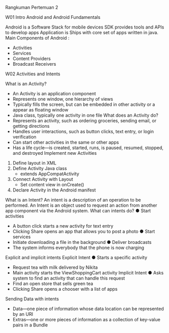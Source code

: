 Rangkuman Pertemuan 2


W01 Intro Android and Android Fundamentals

Android is a Software Stack for mobile devices SDK provides tools and APIs to develop apps Application is Ships with core set of apps written in java.
Main Components of Android :
- Activities 
- Services 
- Content Providers 
- Broadcast Receivers

W02 Activities and Intents

What is an Activity?
- An Activity is an application component
- Represents one window, one hierarchy of views
- Typically fills the screen, but can be embedded in other activity or a appear as floating window
- Java class, typically one activity in one file
What does an Activity do?
- Represents an activity, such as ordering groceries, sending email, or getting directions
- Handles user interactions, such as button clicks, text entry, or login verification
- Can start other activities in the same or other apps
- Has a life cycle—is created, started, runs, is paused, resumed, stopped, and destroyed
Implement new Activities
1. Define layout in XML
2. Define Activity Java class
    - extends AppCompatActivity
3. Connect Activity with Layout
    - Set content view in onCreate()
4. Declare Activity in the Android manifest

What is an Intent?
An intent is a description of an operation to be performed.
An Intent is an object used to request an action from another app component via the Android system. 
What can intents do?
● Start activities
  - A button click starts a new activity for text entry
  - Clicking Share opens an app that allows you to post a photo
● Start services
  - Initiate downloading a file in the background
● Deliver broadcasts
  - The system informs everybody that the phone is now charging

 Explicit and implicit intents
 Explicit Intent
● Starts a specific activity
  - Request tea with milk delivered by Nikita
  - Main activity starts the ViewShoppingCart activity
Implicit Intent
● Asks system to find an activity that can handle this request
  - Find an open store that sells green tea
  - Clicking Share opens a chooser with a list of apps

Sending Data with intents 
- Data—one piece of information whose data location can be represented by an URI
- Extras—one or more pieces of information as a collection of key-value pairs in a Bundle
